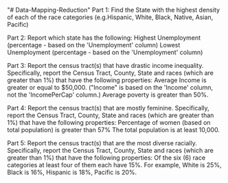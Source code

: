 "# Data-Mapping-Reduction" 
Part 1: Find the State with the highest density of each of the race categories (e.g.Hispanic, White, Black, Native, Asian, Pacific)

Part 2: Report which state has the following:
Highest Unemployment (percentage - based on the 'Unemployment' column)
Lowest Unemployment (percentage - based on the 'Unemployment' column)

Part 3: Report the census tract(s) that have drastic income inequality. Specifically, report the Census Tract, County, State and races (which are greater than 1%) that have the following properties:
Average Income is greater or equal to $50,000. ("Income" is based on the 'Income' column, not the 'IncomePerCap' column.)
Average poverty is greater than 50%.

Part 4: Report the census tract(s) that are mostly feminine. Specifically, report the Census Tract, County, State and races (which are greater than 1%) that have the following properties:
Percentage of women (based on total population) is greater than 57%
The total population is at least 10,000.

Part 5: Report the census tract(s) that are the most diverse racially. Specifically, report the Census Tract, County, State and races (which are greater than 1%) that have the following properties:
Of the six (6) race categories at least four of them each have 15%. For example, White is 25%, Black is 16%, Hispanic is 18%, Pacific is 20%.
